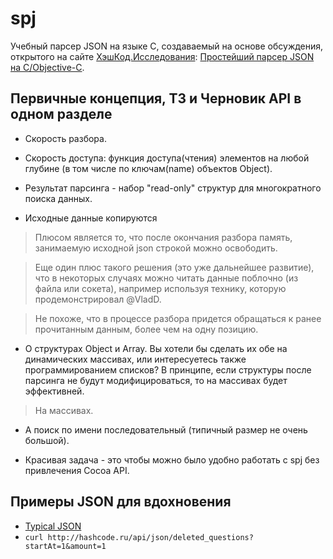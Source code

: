 # spj

Учебный парсер JSON на языке C, создаваемый на основе обсуждения, открытого на сайте [ХэшКод.Исследования](http://hashcode.ru/research/): [Простейший парсер JSON на C/Objective-C](http://hashcode.ru/research/291943/%D0%BF%D1%80%D0%BE%D1%81%D1%82%D0%B5%D0%B9%D1%88%D0%B8%D0%B9-%D0%BF%D0%B0%D1%80%D1%81%D0%B5%D1%80-json-%D0%BD%D0%B0-c-objective-c).  


## Первичные концепция, ТЗ и Черновик API в одном разделе

* Скорость разбора.
* Скорость доступа: функция доступа(чтения) элементов на любой глубине (в том числе по ключам(name) объектов Object).

* Результат парсинга - набор "read-only" структур для многократного поиска данных.

* Исходные данные копируются 

> Плюсом является то, что после окончания разбора память, занимаемую исходной json строкой можно освободить.

> Еще один плюс такого решения (это уже дальнейшее развитие), что в
некоторых случаях можно читать данные поблочно (из файла или сокета),
например используя технику, которую продемонстрировал @VladD.

> Не похоже, что в процессе разбора придется обращаться к ранее
прочитанным данным, более чем на одну позицию.

* О структурах Object и Array. Вы хотели бы сделать их обе на динамических массивах, или интересуетесь также программированием списков? В принципе, если структуры после парсинга не будут модифицироваться, то на массивах будет эффективней.

> На массивах.

* А поиск по имени последовательный (типичный размер не очень большой).

* Красивая задача - это чтобы можно было удобно работать с spj без привлечения Cocoa API.

## Примеры JSON для вдохновения

* [Typical JSON](https://github.com/stanislaw/spj/blob/master/TypicalJSON.md)
* `curl http://hashcode.ru/api/json/deleted_questions?startAt=1&amount=1`

